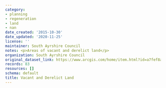 ```yaml
---
category:
- planning
- regeneration
- land
- nan
date_created: '2015-10-30'
date_updated: '2020-11-25'
license: ''
maintainer: South Ayrshire Council
notes: <p>Areas of vacant and derelict land</p>
organization: South Ayrshire Council
original_dataset_link: https://www.arcgis.com/home/item.html?id=a7fef8a46e4c49d497c2718ef40f80bb
records: 83
resources: []
schema: default
title: Vacant and Derelict Land
---
```

